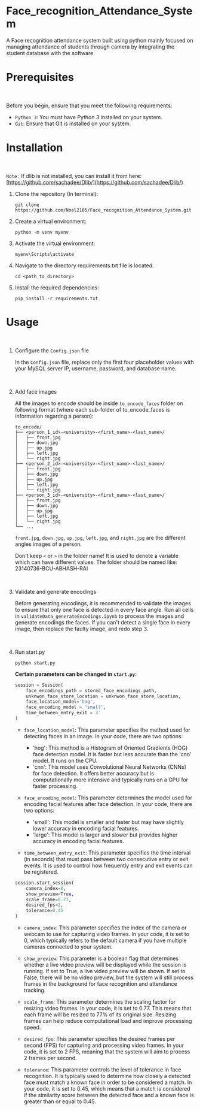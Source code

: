 # Face_recognition_Attendance_System
A Face recognition attendance system built using python mainly focused on managing attendance of students through camera by integrating the student database with the software


# Prerequisites

<br>

Before you begin, ensure that you meet the following requirements:

- `Python 3`: You must have Python 3 installed on your system.
- `Git`: Ensure that Git is installed on your system.


# Installation

<br>

`Note:` If dlib is not installed, you can install it from here: [https://github.com/sachadee/Dlib/](https://github.com/sachadee/Dlib/) 
  
1. Clone the repository (In terminal):

   ``` 
   git clone https://github.com/Noel2105/Face_recognition_Attendance_System.git
   ``` 

2. Create a virtual environment:

   ``` 
   python -m venv myenv
   ``` 

3. Activate the virtual environment:

   ``` 
   myenv\Scripts\activate
   ``` 

4. Navigate to the directory requirements.txt file is located.

   ``` 
   cd <path_to_directory>
   ``` 

6. Install the required dependencies:

   ``` 
   pip install -r requirements.txt
   ``` 
   

# Usage

<br>

1. Configure the `Config.json` file

    In the `Config.json` file, replace only the first four placeholder values with your MySQL server IP, username, password, and database name.

<br>

2. Add face images

    All the images to encode should be inside `to_encode_faces` folder on following format (where each sub-folder of to_encode_faces is information regardng a person):

    ```
    to_encode/
    ├── <person_1_id>-<university>-<first_name>-<last_name>/
    │   ├── front.jpg
    │   ├── down.jpg
    │   ├── up.jpg
    │   ├── left.jpg
    │   └── right.jpg
    ├── <person_2_id>-<university>-<first_name>-<last_name>/
    │   ├── front.jpg
    │   ├── down.jpg
    │   ├── up.jpg
    │   ├── left.jpg
    │   └── right.jpg
    ├── <person_3_id>-<university>-<first_name>-<last_name>/
    │   ├── front.jpg
    │   ├── down.jpg
    │   ├── up.jpg
    │   ├── left.jpg
    │   └── right.jpg
    └── ...
    ```

    `front.jpg`, `down.jpg`, `up.jpg`, `left.jpg`, and `right.jpg` are the different angles images of a person.

    Don't keep `<` or `>` in the folder name! It is used to denote a variable which can have different values. The folder should be named like: 23140736-BCU-ABHASH-RAI

<br>

3. Validate and generate encodings

    Before generating encodings, it is recommended to validate the images to ensure that only one face is detected in every face angle. Run all cells in `validateData_generateEncodings.ipynb` to process the images and generate encodings the faces. If you can't detect a single face in every image, then replace the faulty image, and redo step 3. 

<br>

4. Run start.py 

    ``` 
    python start.py
    ``` 

    **Certain parameters can be changed in `start.py`:**
    
    ```Python
    session = Session(
        face_encodings_path = stored_face_encodings_path,
        unknwon_face_store_location = unknwon_face_store_location,
        face_location_model='hog', 
        face_encoding_model = 'small', 
        time_between_entry_exit = 3
    )
    ``` 
    - `face_location_model`: This parameter specifies the method used for detecting faces in an image. In your code, there are two options:
        - 'hog': This method is a Histogram of Oriented Gradients (HOG) face detection model. It is faster but less accurate than the 'cnn' model. It runs on the CPU.
        - 'cnn': This model uses Convolutional Neural Networks (CNNs) for face detection. It offers better accuracy but is computationally more intensive and typically runs on a GPU for faster processing.
        
    - `face_encoding_model`: This parameter determines the model used for encoding facial features after face detection. In your code, there are two options:
        - 'small': This model is smaller and faster but may have slightly lower accuracy in encoding facial features.
        - 'large': This model is larger and slower but provides higher accuracy in encoding facial features.

    - `time_between_entry_exit`: This parameter specifies the time interval (in seconds) that must pass between two consecutive entry or exit events. It is used to control how frequently entry and exit events can be registered.
  
    ```Python
    session.start_session(
        camera_index=0, 
        show_preview=True, 
        scale_frame=0.77, 
        desired_fps=2, 
        tolerance=0.45
    )
    ```

    - `camera_index`: This parameter specifies the index of the camera or webcam to use for capturing video frames. In your code, it is set to 0, which typically refers to the default camera if you have multiple cameras connected to your system.

    - `show_preview`: This parameter is a boolean flag that determines whether a live video preview will be displayed while the session is running.
If set to True, a live video preview will be shown.
If set to False, there will be no video preview, but the system will still process frames in the background for face recognition and attendance tracking.

    - `scale_frame`: This parameter determines the scaling factor for resizing video frames. In your code, it is set to 0.77. This means that each frame will be resized to 77% of its original size. Resizing frames can help reduce computational load and improve processing speed.

    - `desired_fps`: This parameter specifies the desired frames per second (FPS) for capturing and processing video frames. In your code, it is set to 2 FPS, meaning that the system will aim to process 2 frames per second.

    - `tolerance`: This parameter controls the level of tolerance in face recognition. It is typically used to determine how closely a detected face must match a known face in order to be considered a match. In your code, it is set to 0.45, which means that a match is considered if the similarity score between the detected face and a known face is greater than or equal to 0.45.
  
<br>

